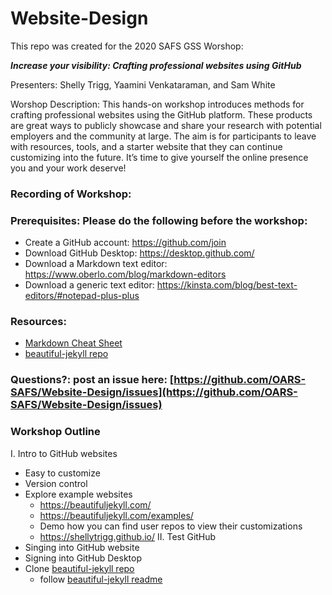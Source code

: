 # Website-Design

This repo was created for the 2020 SAFS GSS Worshop:

**_Increase your visibility: Crafting professional websites using GitHub_**

Presenters: Shelly Trigg, Yaamini Venkataraman, and Sam White

Worshop Description: This hands-on workshop introduces methods for crafting professional websites using the GitHub platform. These products are great ways to publicly showcase and share your research with potential employers and the community at large. The aim is for participants to leave with resources, tools, and a starter website that they can continue customizing into the future. It’s time to give yourself the online presence you and your work deserve!


### Recording of Workshop: []()

### Prerequisites: Please do the following before the workshop: 

- Create a GitHub account: https://github.com/join
- Download GitHub Desktop: https://desktop.github.com/
- Download a Markdown text editor: https://www.oberlo.com/blog/markdown-editors
- Download a generic text editor: https://kinsta.com/blog/best-text-editors/#notepad-plus-plus

### Resources:
- [Markdown Cheat Sheet](https://github.com/adam-p/markdown-here/wiki/Markdown-Cheatsheet)
- [beautiful-jekyll repo](https://github.com/daattali/beautiful-jekyll)

### Questions?: post an issue here: [https://github.com/OARS-SAFS/Website-Design/issues](https://github.com/OARS-SAFS/Website-Design/issues)

### Workshop Outline

I. Intro to GitHub websites
  - Easy to customize
  - Version control
  - Explore example websites 
    - https://beautifuljekyll.com/
    - https://beautifuljekyll.com/examples/
    - Demo how you can find user repos to view their customizations
    - https://shellytrigg.github.io/
II. Test GitHub
  - Singing into GitHub website
  - Signing into GitHub Desktop
  - Clone [beautiful-jekyll repo](https://github.com/daattali/beautiful-jekyll)
    - follow [beautiful-jekyll readme](https://github.com/daattali/beautiful-jekyll/blob/master/README.md)
